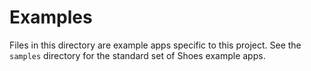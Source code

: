 # Examples

Files in this directory are example apps specific to this project. See the
`samples` directory for the standard set of Shoes example apps.
